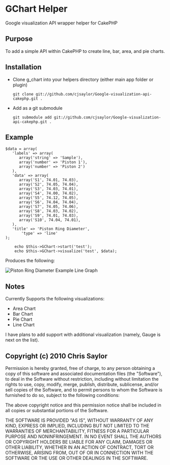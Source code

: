 # GChart Helper
Google visualization API wrapper helper for CakePHP

## Purpose
To add a simple API within CakePHP to create line, bar, area, and pie charts.

## Installation

- Clone g_chart into your helpers directory (either main app folder or plugin)

	`git clone git://github.com/cjsaylor/Google-visualization-api-cakephp.git . `

- Add as a git submodule

	`git submodule add git://github.com/cjsaylor/Google-visualization-api-cakephp.git . `

## Example

	$data = array(
	   'labels' => array(
	      array('string' => 'Sample'),
	      array('number' => 'Piston 1'),
	      array('number' => 'Piston 2')
	   ),
	   'data' => array(
	      array('S1', 74.01, 74.03),
	      array('S2', 74.05, 74.04),
	      array('S3', 74.03, 74.01),
	      array('S4', 74.00, 74.02),
	      array('S5', 74.12, 74.05),
	      array('S6', 74.04, 74.04),
	      array('S7', 74.05, 74.06),
	      array('S8', 74.03, 74.02),
	      array('S9', 74.01, 74.03),
	      array('S10', 74.04, 74.01),
	   ),
	   'title' => 'Piston Ring Diameter',
           'type' => 'line'
	);

        echo $this->GChart->start('test');
        echo $this->GChart->visualize('test', $data);

Produces the following:

![Piston Ring Diameter Example Line Graph](http://img.chris-saylor.com/g_chart_example1.png "Line Chart Example")

## Notes

Currently Supports the following visualizations:

- Area Chart
- Bar Chart
- Pie Chart
- Line Chart

I have plans to add support with additional visualization (namely, Gauge is next on the list).

## Copyright (c) 2010 Chris Saylor

Permission is hereby granted, free of charge, to any person obtaining a copy
of this software and associated documentation files (the "Software"), to deal
in the Software without restriction, including without limitation the rights
to use, copy, modify, merge, publish, distribute, sublicense, and/or sell
copies of the Software, and to permit persons to whom the Software is
furnished to do so, subject to the following conditions:

The above copyright notice and this permission notice shall be included in
all copies or substantial portions of the Software.

THE SOFTWARE IS PROVIDED "AS IS", WITHOUT WARRANTY OF ANY KIND, EXPRESS OR
IMPLIED, INCLUDING BUT NOT LIMITED TO THE WARRANTIES OF MERCHANTABILITY,
FITNESS FOR A PARTICULAR PURPOSE AND NONINFRINGEMENT. IN NO EVENT SHALL THE
AUTHORS OR COPYRIGHT HOLDERS BE LIABLE FOR ANY CLAIM, DAMAGES OR OTHER
LIABILITY, WHETHER IN AN ACTION OF CONTRACT, TORT OR OTHERWISE, ARISING FROM,
OUT OF OR IN CONNECTION WITH THE SOFTWARE OR THE USE OR OTHER DEALINGS IN
THE SOFTWARE.

